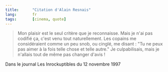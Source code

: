 ```yaml
---
title:      "Citation d'Alain Resnais"
lang:       fr
tags:       [cinema, quote]
---
```


> Mon plaisir est le seul critère que je reconnaisse. Mais je n'ai pas codifié ça, c'est venu tout naturellement. Les copains me considéraient comme un peu snob, ou cinglé, me disant : "Tu ne peux pas aimer à la fois telle chose et telle autre." Je culpabilisais, mais je n'allais tout de même pas changer d'avis !


Dans le journal Les Inrockuptibles du 12 novembre 1997

